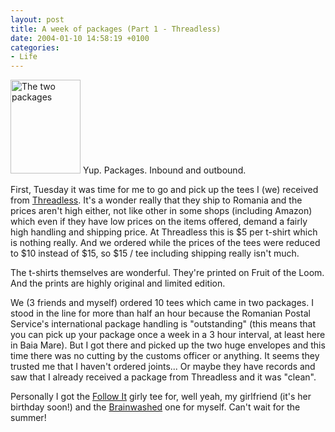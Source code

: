 ```yaml
---
layout: post
title: A week of packages (Part 1 - Threadless)
date: 2004-01-10 14:58:19 +0100
categories:
- Life
---
```

<a href="http://www.rusiczki.net/blog/blogpics/threadless_packages.php" onclick="window.open('http://www.rusiczki.net/blog/blogpics/threadless_packages.php','popup','width=480,height=640,scrollbars=no,resizable=no,toolbar=no,directories=no,location=no,menubar=no,status=no,left=0,top=0'); return false"><img src="http://www.rusiczki.net/blog/blogpics/threadless_packages-thumb.jpg" width="112" height="150" border="0" alt="The two packages" class="postimage" /></a> Yup. Packages. Inbound and outbound.

First, Tuesday it was time for me to go and pick up the tees I (we) received from <a href="http://www.threadless.com" title="Nice limited edition tees. Go get some!">Threadless</a>. It's a wonder really that they ship to Romania and the prices aren't high either, not like other in some shops (including Amazon) which even if they have low prices on the items offered, demand a fairly high handling and shipping price. At Threadless this is $5 per t-shirt which is nothing really. And we ordered while the prices of the tees were reduced to $10 instead of $15, so $15 / tee including shipping really isn't much.

The t-shirts themselves are wonderful. They're printed on Fruit of the Loom. And the prints are highly original and limited edition.

We (3 friends and myself) ordered 10 tees which came in two packages. I stood in the line for more than half an hour because the Romanian Postal Service's international package handling is "outstanding" (this means that you can pick up your package once a week in a 3 hour interval, at least here in Baia Mare). But I got there and picked up the two huge envelopes and this time there was no cutting by the customs officer or anything. It seems they trusted me that I haven't ordered joints... Or maybe they have records and saw that I already received a package from Threadless and it was "clean".

Personally I got the <a href="http://www.threadless.com/product/103.html">Follow It</a> girly tee for, well yeah, my girlfriend (it's her birthday soon!) and the <a href="http://www.threadless.com/product/93.html">Brainwashed</a> one for myself. Can't wait for the summer!

